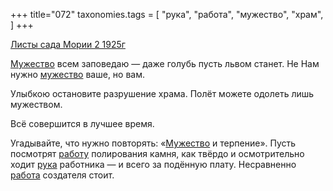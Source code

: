 +++
title="072"
taxonomies.tags = [
 "рука",
 "работа",
 "мужество",
 "храм",
]
+++

[Листы сада Мории 2 1925г](/agni/1925)

[Мужество](/tags/[мужество](/tags/мужество)) всем заповедаю — даже голубь пусть львом станет. Не Нам нужно [мужество](/tags/мужество) ваше, но вам.   

Улыбкою остановите разрушение храма. Полёт можете одолеть лишь мужеством.   

Всё совершится в лучшее время.   

Угадывайте, что нужно повторять: «[Мужество](/tags/[мужество](/tags/мужество)) и терпение». Пусть посмотрят [работу](/tags/[работа](/tags/работа)) полирования камня, как твёрдо и осмотрительно ходит [рука](/tags/рука) работника — и всего за подённую плату. Несравненно [работа](/tags/работа) создателя стоит.   

